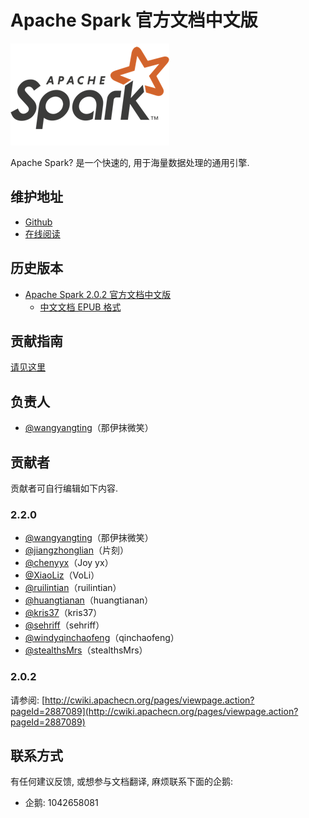 # Apache Spark 官方文档中文版

![](docs/img/spark-logo-hd.png)   

Apache Spark? 是一个快速的, 用于海量数据处理的通用引擎.

## 维护地址

+   [Github](https://github.com/apachecn/spark-doc-zh/)
+   [在线阅读](http://spark.apachecn.org)

## 历史版本

+   [Apache Spark 2.0.2 官方文档中文版](http://cwiki.apachecn.org/pages/viewpage.action?pageId=2883613)
    +   [中文文档 EPUB 格式](https://github.com/apachecn/spark-doc-zh/raw/dl/Spark%202.0.2%20%E4%B8%AD%E6%96%87%E6%96%87%E6%A1%A3.epub)

## 贡献指南

[请见这里](CONTRIBUTING.md)

## 负责人

* [@wangyangting](https://github.com/wangyangting)（那伊抹微笑）

## 贡献者

贡献者可自行编辑如下内容.

### 2.2.0

* [@wangyangting](https://github.com/wangyangting)（那伊抹微笑）
* [@jiangzhonglian](https://github.com/jiangzhonglian)（片刻）
* [@chenyyx](https://github.com/chenyyx)（Joy yx）
* [@XiaoLiz](https://github.com/XiaoLiz)（VoLi）
* [@ruilintian](https://github.com/ruilintian)（ruilintian）
* [@huangtianan](https://github.com/huangtianan)（huangtianan）
* [@kris37](https://github.com/kris37)（kris37）
* [@sehriff](https://github.com/sehriff)（sehriff）
* [@windyqinchaofeng](https://github.com/windyqinchaofeng)（qinchaofeng）
* [@stealthsMrs](https://github.com/stealthsMrs)（stealthsMrs）

### 2.0.2

请参阅: [http://cwiki.apachecn.org/pages/viewpage.action?pageId=2887089](http://cwiki.apachecn.org/pages/viewpage.action?pageId=2887089)

## 联系方式

有任何建议反馈, 或想参与文档翻译, 麻烦联系下面的企鹅:

* 企鹅: 1042658081
